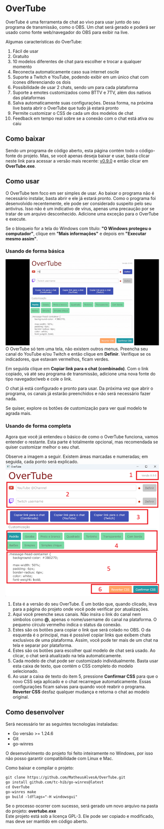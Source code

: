 # OverTube
OverTube é uma ferramenta de chat ao vivo para usar junto do seu programa de transmissão, como o OBS. Um chat será gerado e poderá ser usado como fonte web/navegador do OBS para exibir na live.  

Algumas características do OverTube:
1. Fácil de usar
2. Gratuito
3. 10 modelos diferentes de chat para escolher e trocar a qualquer momento
4. Reconecta automaticamente caso sua internet oscile
5. Suporte a Twitch e YouTube, podendo exibir em um único chat com ícones diferenciando os dois
6. Possibilidade de usar 2 chats, sendo um para cada plataforma
7. Suporte a emotes customizados como BTTV e 7TV, além dos nativos das plataformas
8. Salva automaticamente suas configurações. Dessa forma, na próxima live basta abrir o OverTube que tudo já estará pronto
9. Permite customizar o CSS de cada um dos modelos de chat
10. Feedback em tempo real sobre se a conexão com o chat está ativa ou caiu

## Como baixar
Sendo um programa de código aberto, esta página contém todo o código-fonte do projeto. Mas, se você apenas deseja baixar e usar, basta clicar neste link para acessar a versão mais recente: [v0.9.0](https://github.com/MatheusAlvesA/OverTube/releases/tag/v0.9.0) e então clicar em **OverTube.exe**.

## Como usar
O OverTube tem foco em ser simples de usar. Ao baixar o programa não é necessário instalar, basta abrir e ele já estará pronto. Como o programa foi desenvolvido recentemente, ele pode ser considerado suspeito pelo seu antivírus. Isso não é um indicativo de vírus, apenas uma precaução por se tratar de um arquivo desconhecido. Adicione uma exceção para o OverTube e execute.  

Se o bloqueio for a tela do Windows com título: **"O Windows protegeu o computador"**, clique em **"Mais informações"** e depois em **"Executar mesmo assim"**.

### Usando de forma básica
![Usar 1](doc/uso_01.gif)  
O OverTube só tem uma tela, não existem outros menus. Preencha seu canal do YouTube e/ou Twitch e então clique em **Definir**. Verifique se os indicadores, que estavam vermelhos, ficam verdes.  

Em seguida clique em **Copiar link para o chat (combinado)**. Com o link copiado, vá até seu programa de transmissão, adicione uma nova fonte do tipo navegador/web e cole o link.  

O chat já está configurado e pronto para usar. Da próxima vez que abrir o programa, os canais já estarão preenchidos e não será necessário fazer nada.  

Se quiser, explore os botões de customização para ver qual modelo te agrada mais.

### Usando de forma completa
Agora que você já entendeu o básico de como o OverTube funciona, vamos entender o restante. Esta parte é totalmente opcional, mas recomendada se quiser customizar melhor o seu chat.  

Observe a imagem a seguir. Existem áreas marcadas e numeradas; em seguida, cada ponto será explicado.  
![print 1](doc/print_01.png)

1. Esta é a versão do seu OverTube. É um botão que, quando clicado, leva para a página do projeto onde você pode verificar por atualizações.
2. Aqui você preenche seus canais. Não insira o link do canal nem símbolos como **@**, apenas o nome/username do canal na plataforma. O pequeno círculo vermelho indica o status da conexão.
3. Estes são os botões para copiar o link que será colado no OBS. O da esquerda é o principal, mas é possível copiar links que exibem chats exclusivos de uma plataforma. Assim, você pode ter mais de um chat na tela e separar por plataforma.
4. Estes são os botões para escolher qual modelo de chat será usado. Ao clicar, o chat será atualizado na tela automaticamente.
5. Cada modelo de chat pode ser customizado individualmente. Basta usar esta caixa de texto, que contém o CSS completo do modelo selecionado.
6. Ao usar a caixa de texto do item 5, pressione **Confirmar CSS** para que o novo CSS seja aplicado e o chat recarregue automaticamente. Essas configurações ficam salvas para quando você reabrir o programa. **Reverter CSS** desfaz qualquer mudança e retorna o chat ao modelo original.

## Como desenvolver
Será necessário ter as seguintes tecnologias instaladas:
* Go versão >= 1.24.6
* Git
* go-winres

O desenvolvimento do projeto foi feito inteiramente no Windows, por isso não posso garantir compatibilidade com Linux e Mac.  

Como baixar e compilar o projeto:  
```
git clone https://github.com/MatheusAlvesA/OverTube.git
go install github.com/tc-hib/go-winres@latest
cd OverTube
go-winres make
go build -ldflags="-H windowsgui"
```

Se o processo ocorrer com sucesso, será gerado um novo arquivo na pasta do projeto: **overtube.exe**  
Este projeto está sob a licença GPL-3. Ele pode ser copiado e modificado, mas deve ser mantido em código aberto.
